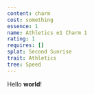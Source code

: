 ```yaml
---
content: charm
cost: something
essence: 1
name: Athletics e1 Charm 1
rating: 1
requires: []
splat: Second Sunrise
trait: Athletics
tree: Speed
---
```


Hello **world**!
